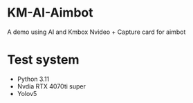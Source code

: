 # KM-AI-Aimbot
A demo using AI and Kmbox Nvideo + Capture card for aimbot


# Test system
+ Python 3.11
+ Nvdia RTX 4070ti super
+ Yolov5
